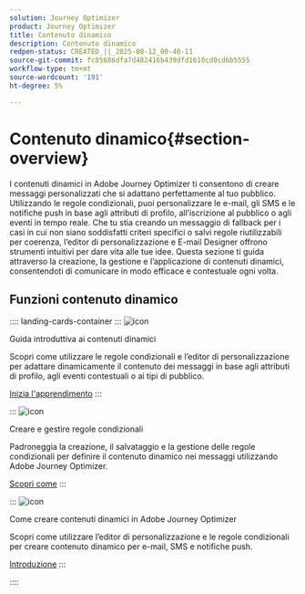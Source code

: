 ```yaml
---
solution: Journey Optimizer
product: Journey Optimizer
title: Contenuto dinamico
description: Contenuto dinamico
redpen-status: CREATED_||_2025-08-12_00-40-11
source-git-commit: fc85686dfa7d482416b439dfd1610cd0cd6b5555
workflow-type: tm+mt
source-wordcount: '191'
ht-degree: 5%

---
```



# Contenuto dinamico{#section-overview}

I contenuti dinamici in Adobe Journey Optimizer ti consentono di creare messaggi personalizzati che si adattano perfettamente al tuo pubblico. Utilizzando le regole condizionali, puoi personalizzare le e-mail, gli SMS e le notifiche push in base agli attributi di profilo, all’iscrizione al pubblico o agli eventi in tempo reale. Che tu stia creando un messaggio di fallback per i casi in cui non siano soddisfatti criteri specifici o salvi regole riutilizzabili per coerenza, l’editor di personalizzazione e E-mail Designer offrono strumenti intuitivi per dare vita alle tue idee. Questa sezione ti guida attraverso la creazione, la gestione e l’applicazione di contenuti dinamici, consentendoti di comunicare in modo efficace e contestuale ogni volta.

## Funzioni contenuto dinamico

:::: landing-cards-container
:::
![icon](https://cdn.experienceleague.adobe.com/icons/circle-play.svg)

Guida introduttiva ai contenuti dinamici

Scopri come utilizzare le regole condizionali e l’editor di personalizzazione per adattare dinamicamente il contenuto dei messaggi in base agli attributi di profilo, agli eventi contestuali o ai tipi di pubblico.

[Inizia l&#39;apprendimento](../using/personalization/get-started-dynamic-content.md)
:::

:::
![icon](https://cdn.experienceleague.adobe.com/icons/list-check.svg)

Creare e gestire regole condizionali

Padroneggia la creazione, il salvataggio e la gestione delle regole condizionali per definire il contenuto dinamico nei messaggi utilizzando Adobe Journey Optimizer.

[Scopri come](../using/personalization/create-conditions.md)
:::

:::
![icon](https://cdn.experienceleague.adobe.com/icons/bullseye.svg)

Come creare contenuti dinamici in Adobe Journey Optimizer

Scopri come utilizzare l’editor di personalizzazione e le regole condizionali per creare contenuto dinamico per e-mail, SMS e notifiche push.

[Introduzione](../using/personalization/dynamic-content.md)
:::

::::
